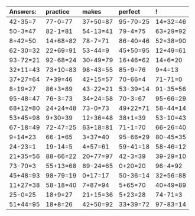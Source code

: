 | Answers: | practice | makes | perfect | ! |
| :--- | :--- | :--- | :--- | :--- |
| 42-35=7 | 77-0=77 | 37+50=87 | 95-70=25 | 14+32=46 | 
| 50-3=47 | 82-1=81 | 54-13=41 | 79-4=75 | 63+29=92 | 
| 8+42=50 | 14+68=82 | 78-7=71 | 86-40=46 | 52+38=90 | 
| 62-30=32 | 22+69=91 | 53-44=9 | 45+50=95 | 12+49=61 | 
| 93-72=21 | 92-68=24 | 30+49=79 | 16+46=62 | 14+6=20 | 
| 32+11=43 | 73+10=83 | 98-43=55 | 85-9=76 | 9+4=13 | 
| 37+27=64 | 7+39=46 | 42+15=57 | 70-66=4 | 71-71=0 | 
| 8+19=27 | 86+3=89 | 43-22=21 | 53-39=14 | 91-35=56 | 
| 95-48=47 | 76-3=73 | 34+24=58 | 70-3=67 | 95-66=29 | 
| 68+12=80 | 24+24=48 | 73-0=73 | 49+22=71 | 58-44=14 | 
| 53+45=98 | 9+30=39 | 12+36=48 | 38+1=39 | 53-10=43 | 
| 67-18=49 | 72-47=25 | 63+18=81 | 71-1=70 | 66-26=40 | 
| 9+14=23 | 66-1=65 | 3+37=40 | 95-66=29 | 80-45=35 | 
| 24-23=1 | 19-14=5 | 4+57=61 | 59-41=18 | 58-46=12 | 
| 21+35=56 | 88-66=22 | 20+77=97 | 42-3=39 | 39-29=10 | 
| 73-70=3 | 55+13=68 | 89-24=65 | 0+20=20 | 96-4=92 | 
| 45+48=93 | 98-79=19 | 0+17=17 | 50-36=14 | 32+56=88 | 
| 11+27=38 | 58-18=40 | 7+87=94 | 5+65=70 | 40+49=89 | 
| 25-0=25 | 18+9=27 | 21+15=36 | 5+23=28 | 74-71=3 | 
| 51+44=95 | 18+8=26 | 42+50=92 | 33+39=72 | 97-83=14 | 
